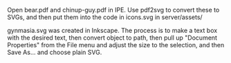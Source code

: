 

Open bear.pdf and chinup-guy.pdf in IPE. Use pdf2svg to convert these
to SVGs, and then put them into the code in icons.svg in server/assets/

gynmasia.svg was created in Inkscape. The process is to make a text box with the desired text, then convert object to path, then pull up "Document Properties" from the File menu and adjust the size to the selection, and then Save As... and choose plain SVG. 